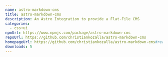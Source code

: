 ```yaml
---
name: astro-markdown-cms
title: astro-markdown-cms
description: An Astro Integration to provide a Flat-File CMS
categories:
  - css+ui
npmUrl: https://www.npmjs.com/package/astro-markdown-cms
repoUrl: https://github.com/christiankozalla/astro-markdown-cms
homepageUrl: https://github.com/christiankozalla/astro-markdown-cms#readme
downloads: 5
---
```

